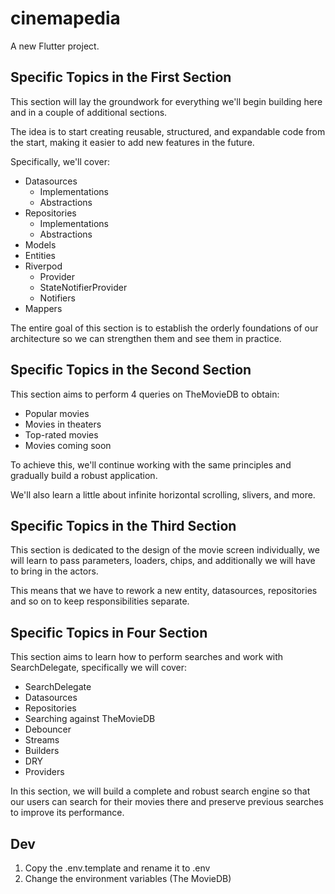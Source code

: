 # cinemapedia

A new Flutter project.

## Specific Topics in the First Section
This section will lay the groundwork for everything we'll begin building here and in a couple of additional sections.

The idea is to start creating reusable, structured, and expandable code from the start, making it easier to add new features in the future.

Specifically, we'll cover:

 - Datasources
    - Implementations
    - Abstractions
 - Repositories
    - Implementations
    - Abstractions
 - Models
 - Entities
 - Riverpod
    - Provider
    - StateNotifierProvider
    - Notifiers
 - Mappers

The entire goal of this section is to establish the orderly foundations of our architecture so we can strengthen them and see them in practice.

## Specific Topics in the Second Section

This section aims to perform 4 queries on TheMovieDB to obtain:

 - Popular movies
 - Movies in theaters
 - Top-rated movies
 - Movies coming soon

To achieve this, we'll continue working with the same principles and gradually build a robust application.

We'll also learn a little about infinite horizontal scrolling, slivers, and more.

## Specific Topics in the Third Section

This section is dedicated to the design of the movie screen individually, we will learn to pass parameters, loaders, chips, and additionally we will have to bring in the actors.

This means that we have to rework a new entity, datasources, repositories and so on to keep responsibilities separate.

## Specific Topics in Four Section

This section aims to learn how to perform searches and work with SearchDelegate, specifically we will cover:

 - SearchDelegate
 - Datasources
 - Repositories
 - Searching against TheMovieDB
 - Debouncer
 - Streams
 - Builders
 - DRY
 - Providers

In this section, we will build a complete and robust search engine so that our users can search for their movies there and preserve previous searches to improve its performance.

## Dev
 1. Copy the .env.template and rename it to .env
 2. Change the environment variables (The MovieDB)
